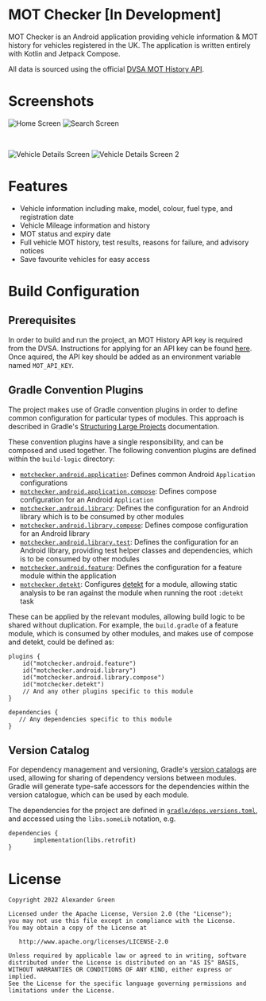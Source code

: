 # MOT Checker [In Development]

MOT Checker is an Android application providing vehicle information & MOT history for vehicles
registered in the UK. The application is written entirely with Kotlin and Jetpack Compose.
 
All data is sourced using the official [DVSA MOT History API](https://dvsa.github.io/mot-history-api-documentation/).  

# Screenshots

![Home Screen](docs/images/screenshot-home.png)
![Search Screen](docs/images/screenshot-search.png)

<p>&nbsp;</p>

![Vehicle Details Screen](docs/images/screenshot-vehicle-details-1.png)
![Vehicle Details Screen 2](docs/images/screenshot-vehicle-details-2.png)

# Features

* Vehicle information including make, model, colour, fuel type, and registration date
* Vehicle Mileage information and history
* MOT status and expiry date
* Full vehicle MOT history, test results, reasons for failure, and advisory notices
* Save favourite vehicles for easy access

# Build Configuration

## Prerequisites

In order to build and run the project, an MOT History API key is required from the DVSA. Instructions
for applying for an API key can be found [here](https://dvsa.github.io/mot-history-api-documentation/). Once aquired, the API key
should be added as an environment variable named `MOT_API_KEY`.

## Gradle Convention Plugins
The project makes use of Gradle convention plugins in order to define common configuration for particular types of modules. This approach is described in Gradle's [Structuring Large Projects](https://docs.gradle.org/release-nightly/userguide/structuring_software_products.html) documentation.

These convention plugins have a single responsibility, and can be composed and used together. The following convention plugins are defined within the `build-logic` directory:
* [`motchecker.android.application`](build-logic/convention/src/main/kotlin/AndroidApplicationConventionPlugin.kt): Defines common Android `Application` configurations
* [`motchecker.android.application.compose`](build-logic/convention/src/main/kotlin/AndroidApplicationComposeConventionPlugin.kt): Defines compose configuration for an Android `Application`
* [`motchecker.android.library`](build-logic/convention/src/main/kotlin/AndroidLibraryConventionPlugin.kt): Defines the configuration for an Android library which is to be consumed by other modules
* [`motchecker.android.library.compose`](build-logic/convention/src/main/kotlin/AndroidLibraryComposeConventionPlugin.kt):
  Defines compose configuration for an Android library
* [`motchecker.android.library.test`](build-logic/convention/src/main/kotlin/AndroidLibraryTestConventionPlugin.kt):
  Defines the configuration for an Android library, providing test helper classes and dependencies,
  which is to be consumed by other modules
* [`motchecker.android.feature`](build-logic/convention/src/main/kotlin/AndroidFeatureConventionPlugin.kt):
  Defines the configuration for a feature module within the application
* [`motchecker.detekt`](build-logic/convention/src/main/kotlin/DetektConventionPlugin.kt): Configures [detekt](https://github.com/detekt/detekt) for a module, allowing static analysis to be ran against the module when running the root `:detekt` task
  

These can be applied by the relevant modules, allowing build logic to be shared without duplication. For example, the `build.gradle` of a feature module, which is consumed by other modules, and makes use of compose and detekt, could be defined as:

```
plugins {
    id("motchecker.android.feature")
    id("motchecker.android.library")
    id("motchecker.android.library.compose")
    id("motchecker.detekt")
    // And any other plugins specific to this module
}

dependencies {
   // Any dependencies specific to this module
}

```

## Version Catalog
For dependency management and versioning, Gradle's [version catalogs](https://docs.gradle.org/current/userguide/platforms.html) are used, allowing for sharing of dependency versions between modules. Gradle will generate type-safe accessors for the dependencies within the version catalogue, which can be used by each module.

The dependencies for the project are defined in [`gradle/deps.versions.toml`](gradle/deps.versions.toml), and accessed using the `libs.someLib` notation, e.g.

```
dependencies {
       implementation(libs.retrofit)
}
```

# License

    Copyright 2022 Alexander Green

    Licensed under the Apache License, Version 2.0 (the "License");
    you may not use this file except in compliance with the License.
    You may obtain a copy of the License at

       http://www.apache.org/licenses/LICENSE-2.0

    Unless required by applicable law or agreed to in writing, software
    distributed under the License is distributed on an "AS IS" BASIS,
    WITHOUT WARRANTIES OR CONDITIONS OF ANY KIND, either express or implied.
    See the License for the specific language governing permissions and
    limitations under the License.
